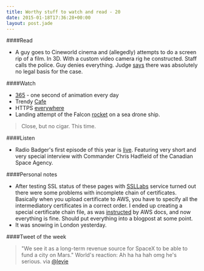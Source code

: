 ```yaml
---
title: Worthy stuff to watch and read - 20
date: 2015-01-18T17:36:28+00:00
layout: post.jade
---
```


####Read

* A guy goes to Cineworld cinema and (allegedly) attempts to do a screen rip of a film. In 3D. With a custom video camera rig he constructed. Staff calls the police. Guy denies everything. Judge [says](http://torrentfreak.com/student-not-guilty-in-first-3d-movie-piracy-case-150114/) there was absolutely no legal basis for the case.

####Watch

* [365](https://vimeo.com/83155234) - one second of animation every day
* Trendy [Cafe](https://www.youtube.com/watch?v=EtLL30fO4gk)
* HTTPS [everywhere](https://www.youtube.com/watch?v=cBhZ6S0PFCY)
* Landing attempt of the Falcon [rocket](https://vine.co/v/OjqeYWWpVWK) on a sea drone ship.

>Close, but no cigar. This time.

####Listen

* Radio Badger's first episode of this year is [live](http://radiobadger.com/posts/2015-01-16.html). Featuring very short and very special interview with Commander Chris Hadfield of the Canadian Space Agency.

####Personal notes

* After testing SSL status of these pages with [SSLLabs](https://ssllabs.com) service turned out there were some problems with incomplete chain of certificates. Basically when you upload certificate to AWS, you have to specify all the intermediatory certificates in a correct order. I ended up creating a special certificate chain file, as was [instructed](http://docs.aws.amazon.com/IAM/latest/UserGuide/InstallCert.html#SampleCert) by AWS docs, and now everything is fine. Should put everything into a blogpost at some point.
* It was snowing in London yesterday.

####Tweet of the week

>"We see it as a long-term revenue source for SpaceX to be able to fund a city on Mars." World's reaction: Ah ha ha hah omg he's serious. via [@levie](https://twitter.com/levie/status/556499841560244224)
